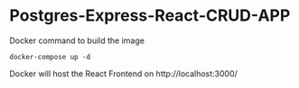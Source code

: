 # Postgres-Express-React-CRUD-APP

Docker command to build the image
```
docker-compose up -d  
```


Docker will host the React Frontend on http://localhost:3000/
